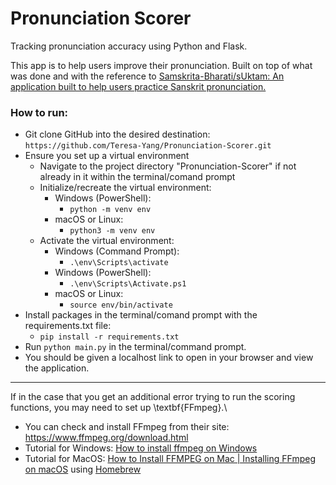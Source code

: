 # Pronunciation Scorer
Tracking pronunciation accuracy using Python and Flask.

This app is to help users improve their pronunciation. Built on top of what was done and with the reference to [Samskrita-Bharati/sUktam: An application built to help users practice Sanskrit pronunciation.](https://github.com/Samskrita-Bharati/sUktam)

### How to run:
* Git clone GitHub into the desired destination: `https://github.com/Teresa-Yang/Pronunciation-Scorer.git`
* Ensure you set up a virtual environment
  * Navigate to the project directory "Pronunciation-Scorer" if not already in it within the terminal/comand prompt
  * Initialize/recreate the virtual environment:
    * Windows (PowerShell):
      * `python -m venv env`
    * macOS or Linux:
      * `python3 -m venv env`
  * Activate the virtual environment:
    * Windows (Command Prompt):
      * `.\env\Scripts\activate`
    * Windows (PowerShell):
      * `.\env\Scripts\Activate.ps1`
    * macOS or Linux:
      * `source env/bin/activate`
* Install packages in the terminal/comand prompt with the requirements.txt file:
  * `pip install -r requirements.txt`
* Run `python main.py` in the terminal/command prompt.
* You should be given a localhost link to open in your browser and view the application.

---
If in the case that you get an additional error trying to run the scoring functions, you may need to set up \textbf{FFmpeg}.\\
* You can check and install FFmpeg from their site: https://www.ffmpeg.org/download.html
* Tutorial for Windows: [How to install ffmpeg on Windows](https://www.youtube.com/watch?v=JR36oH35Fgg)
* Tutorial for MacOS: [How to Install FFMPEG on Mac | Installing FFmpeg on macOS](https://youtu.be/dJ8y-VlMNAo) using [Homebrew](https://brew.sh)
